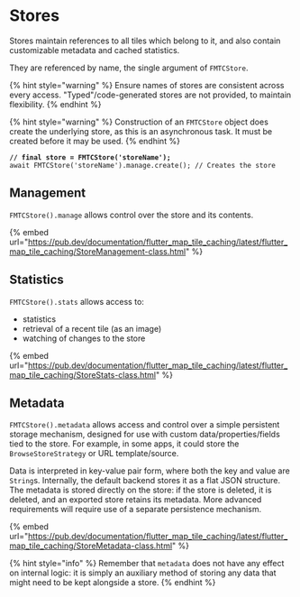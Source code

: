 # Stores

Stores maintain references to all tiles which belong to it, and also contain customizable metadata and cached statistics.

They are referenced by name, the single argument of `FMTCStore`.

{% hint style="warning" %}
Ensure names of stores are consistent across every access. "Typed"/code-generated stores are not provided, to maintain flexibility.
{% endhint %}

{% hint style="warning" %}
Construction of an `FMTCStore` object does create the underlying store, as this is an asynchronous task. It must be created before it may be used.
{% endhint %}

<pre class="language-dart"><code class="lang-dart"><strong>// final store = FMTCStore('storeName');
</strong>await FMTCStore('storeName').manage.create(); // Creates the store
</code></pre>

## Management

`FMTCStore().manage` allows control over the store and its contents.

{% embed url="https://pub.dev/documentation/flutter_map_tile_caching/latest/flutter_map_tile_caching/StoreManagement-class.html" %}

## Statistics

`FMTCStore().stats` allows access to:

* statistics
* retrieval of a recent tile (as an image)
* watching of changes to the store

{% embed url="https://pub.dev/documentation/flutter_map_tile_caching/latest/flutter_map_tile_caching/StoreStats-class.html" %}

## Metadata

`FMTCStore().metadata` allows access and control over a simple persistent storage mechanism, designed for use with custom data/properties/fields tied to the store. For example, in some apps, it could store the `BrowseStoreStrategy` or URL template/source.

Data is interpreted in key-value pair form, where both the key and value are `String`s. Internally, the default backend stores it as a flat JSON structure. The metadata is stored directly on the store: if the store is deleted, it is deleted, and an exported store retains its metadata. More advanced requirements will require use of a separate persistence mechanism.

{% embed url="https://pub.dev/documentation/flutter_map_tile_caching/latest/flutter_map_tile_caching/StoreMetadata-class.html" %}

{% hint style="info" %}
Remember that `metadata` does not have any effect on internal logic: it is simply an auxiliary method of storing any data that might need to be kept alongside a store.
{% endhint %}
